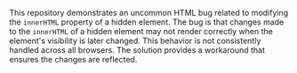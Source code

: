 This repository demonstrates an uncommon HTML bug related to modifying the `innerHTML` property of a hidden element.  The bug is that changes made to the `innerHTML` of a hidden element may not render correctly when the element's visibility is later changed. This behavior is not consistently handled across all browsers. The solution provides a workaround that ensures the changes are reflected.